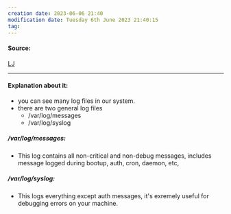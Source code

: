 ```yaml
---
creation date: 2023-06-06 21:40
modification date: Tuesday 6th June 2023 21:40:15
tag: 
---
```


#### Source:
[LJ](https://linuxjourney.com/lesson/general-logging)

--------------------------------------

#### Explanation about it:

* you can see many log files in our system.
* there are two general log files
	* /var/log/messages
	* /var/log/syslog

##### /var/log/messages:

* This log contains all non-critical and non-debug messages, includes message logged during bootup, auth, cron, daemon, etc,

##### /var/log/syslog:

* This logs everything except auth messages, it's exremely useful for debugging errors on your machine.

